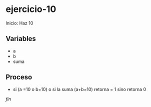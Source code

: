 # ejercicio-10
Inicio: Haz 10

## Variables

- a 
- b
- suma
## Proceso

- si (a =10 o b=10) o si la suma (a+b=10)
  retorna = 1
sino retorna 0

*fin*